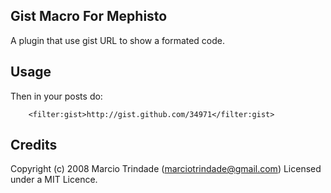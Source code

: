 ## Gist Macro For Mephisto

A plugin that use gist URL to show a formated code.


## Usage

Then in your posts do:

        <filter:gist>http://gist.github.com/34971</filter:gist>

## Credits

Copyright (c) 2008 Marcio Trindade (marciotrindade@gmail.com) Licensed under a MIT Licence.
